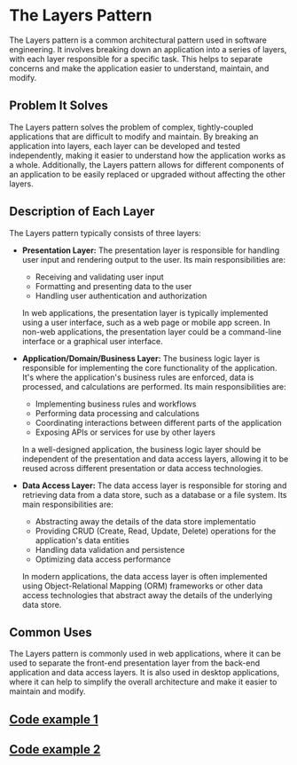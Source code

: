 # The Layers Pattern

The Layers pattern is a common architectural pattern used in software engineering. It involves breaking down an application into a series of layers, with each layer responsible for a specific task. This helps to separate concerns and make the application easier to understand, maintain, and modify.

## Problem It Solves

The Layers pattern solves the problem of complex, tightly-coupled applications that are difficult to modify and maintain. By breaking an application into layers, each layer can be developed and tested independently, making it easier to understand how the application works as a whole. Additionally, the Layers pattern allows for different components of an application to be easily replaced or upgraded without affecting the other layers.

## Description of Each Layer
The Layers pattern typically consists of three layers:

- **Presentation Layer:** The presentation layer is responsible for handling user input and rendering output to the user. Its main responsibilities are:
  
  - Receiving and validating user input
  - Formatting and presenting data to the user
  - Handling user authentication and authorization
  
  In web applications, the presentation layer is typically implemented using a user interface, such as a web page or mobile app screen. In non-web applications, the presentation layer could be a command-line interface or a graphical user interface.

- **Application/Domain/Business Layer:** The business logic layer is responsible for implementing the core functionality of the application. It's where the application's business rules are enforced, data is processed, and calculations are performed. Its main responsibilities are:

  - Implementing business rules and workflows
  - Performing data processing and calculations
  - Coordinating interactions between different parts of the application
  - Exposing APIs or services for use by other layers
  
  In a well-designed application, the business logic layer should be independent of the presentation and data access layers, allowing it to be reused across different presentation or data access technologies.

- **Data Access Layer:** The data access layer is responsible for storing and retrieving data from a data store, such as a database or a file system. Its main responsibilities are:

  - Abstracting away the details of the data store implementatio
  - Providing CRUD (Create, Read, Update, Delete) operations for the application's data entities
  - Handling data validation and persistence
  - Optimizing data access performance

  In modern applications, the data access layer is often implemented using Object-Relational Mapping (ORM) frameworks or other data access technologies that abstract away the details of the underlying data store.

## Common Uses

The Layers pattern is commonly used in web applications, where it can be used to separate the front-end presentation layer from the back-end application and data access layers. It is also used in desktop applications, where it can help to simplify the overall architecture and make it easier to maintain and modify.

## [Code example 1](../maven/users-app/src/main/java/com/unicauca/app/presentation/App.java)
## [Code example 2](https://github.com/zahydo/booking-app/tree/main/api/src/main/java/com/sahydo/bookingapp)